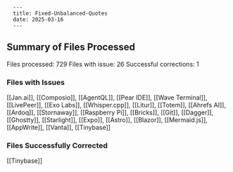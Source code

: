 
      ---
      title: Fixed-Unbalanced-Quotes
      date: 2025-03-16
      ---
## Summary of Files Processed
Files processed: 729
Files with issue: 26
Successful corrections: 1

### Files with Issues
[[Jan.ai]], [[Composio]], [[AgentQL]], [[Pear IDE]], [[Wave Terminal]], [[LivePeer]], [[Exo Labs]], [[Whisper.cpp]], [[Litur]], [[Totem]], [[Ahrefs AI]], [[Ardoq]], [[Stornaway]], [[Raspberry Pi]], [[Bricks]], [[Git]], [[Dagger]], [[Ghostty]], [[Starlight]], [[Expo]], [[Astro]], [[Blazor]], [[Mermaid.js]], [[AppWrite]], [[Vanta]], [[Tinybase]]

### Files Successfully Corrected
[[Tinybase]]
